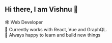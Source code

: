 ## Hi there, I am Vishnu 👋

:spider_web: Web Developer 
<br/>
🔭 Currently works with React, Vue and GraphQL. 
<br/>
:wrench:	Always happy to learn and build new things

<!--
**vishnup95/vishnup95** is a ✨ _special_ ✨ repository because its `README.md` (this file) appears on your GitHub profile.

Here are some ideas to get you started:

- 🔭 I’m currently working on ...
- 🌱 I’m currently learning ...
- 👯 I’m looking to collaborate on ...
- 🤔 I’m looking for help with ...
- 💬 Ask me about ...
- 📫 How to reach me: ...
- 😄 Pronouns: ...
- ⚡ Fun fact: ...
-->
